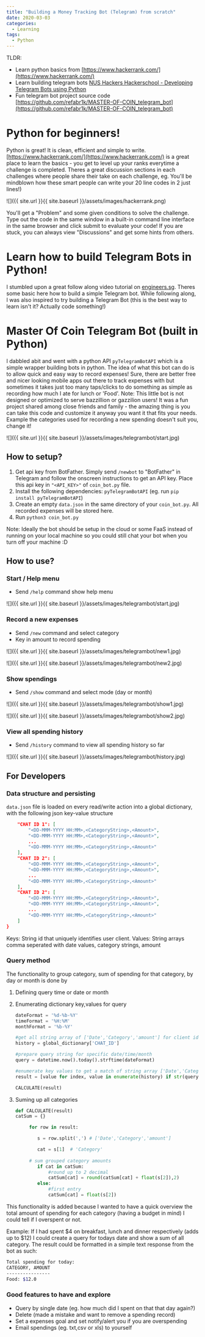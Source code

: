 ```yaml
---
title: "Building a Money Tracking Bot (Telegram) from scratch"
date: 2020-03-03
categories:
  - Learning
tags:
  - Python
---
```


TLDR:
-	Learn python basics from [https://www.hackerrank.com/](https://www.hackerrank.com/)
-	Learn building telegram bots [NUS Hackers Hackerschool - Developing Telegram Bots using Python](https://engineers.sg/video/nus-hackers-hackerschool-developing-telegram-bots-using-python--3806)
-	Fun telegram bot project source code [https://github.com/refabr1k/MASTER-OF-COIN_telegram_bot](https://github.com/refabr1k/MASTER-OF-COIN_telegram_bot) 

# Python for beginners! 
Python is great! It is clean, efficient and simple to write. [https://www.hackerrank.com/](https://www.hackerrank.com/) is a great place to learn the basics - you get to level up your ranks everytime a challenge is completed. Theres a great discussion sections in each challenges where people share their take on each challenge, eg. You'll be mindblown how these smart people can write your 20 line codes in 2 just lines!) 

![]({{ site.url }}{{ site.baseurl }}/assets/images/hackerrank.png)

You'll get a "Problem" and some given conditions to solve the challenge. Type out the code in the same window in a built-in command line interface in the same browser and click submit to evaluate your code! If you are stuck, you can always view "Discussions" and get some hints from others.


# Learn how to build Telegram Bots in Python! 
I stumbled upon a great follow along video tutorial on [engineers.sg](https://engineers.sg/episodes/search?search=telegram). Theres some basic here how to build a simple Telegram bot. While following along, I was also inspired to try building a Telegram Bot (this is the best way to learn isn't it? Actually code something!)

# Master Of Coin Telegram Bot (built in Python)
I dabbled abit and went with a python API `pyTelegramBotAPI` which is a simple wrapper building bots in python. The idea of what this bot can do is to allow quick and easy way to record expenses! Sure, there are better free and nicer looking mobile apps out there to track expenses with but sometimes it takes just too many taps/clicks to do something as simple as recording how much I ate for lunch or 'Food'. Note: This little bot is not designed or optimized to serve bazzillion or gazzilion users! It was a fun project shared among close friends and family - the amazing thing is you can take this code and customize it anyway you want it that fits your needs. Example the categories used for recording a new spending doesn't suit you, change it! 

![]({{ site.url }}{{ site.baseurl }}/assets/images/telegrambot/start.jpg)

## How to setup?

1. Get api key from BotFather. Simply send `/newbot` to "BotFather" in Telegram and follow the onscreen instructions to get an API key. Place this api key in `"<API_KEY>"` of `coin_bot.py` file.
2. Install the following dependencies: `pyTelegramBotAPI` (eg. run `pip install pyTelegramBotAPI`)
3. Create an empty `data.json` in the same directory of your `coin_bot.py`. All recorded expenses will be stored here.
4. Run `python3 coin_bot.py` 

Note: Ideally the bot should be setup in the cloud or some FaaS instead of running on your local machine so you could still chat your bot when you turn off your machine :D

## How to use?
### Start / Help menu

* Send `/help` command show help menu

![]({{ site.url }}{{ site.baseurl }}/assets/images/telegrambot/start.jpg)

### Record a new expenses

* Send `/new` command and select category
* Key in amount to record spending 

![]({{ site.url }}{{ site.baseurl }}/assets/images/telegrambot/new1.jpg)

![]({{ site.url }}{{ site.baseurl }}/assets/images/telegrambot/new2.jpg)


### Show spendings

* Send `/show` command and select mode (day or month)

![]({{ site.url }}{{ site.baseurl }}/assets/images/telegrambot/show1.jpg)

![]({{ site.url }}{{ site.baseurl }}/assets/images/telegrambot/show2.jpg)

### View all spending history

* Send `/history` command to view all spending history so far

![]({{ site.url }}{{ site.baseurl }}/assets/images/telegrambot/history.jpg)

## For Developers

### Data structure and persisting

`data.json` file is loaded on every read/write action into a global dictionary, with the following json key-value structure

```json
    "CHAT ID 1": [
        "<DD-MMM-YYYY HH:MM>,<CategoryString>,<Amount>",
        "<DD-MMM-YYYY HH:MM>,<CategoryString>,<Amount>",
        ...
        "<DD-MMM-YYYY HH:MM>,<CategoryString>,<Amount>"
    ],
    "CHAT ID 2": [
        "<DD-MMM-YYYY HH:MM>,<CategoryString>,<Amount>",
        "<DD-MMM-YYYY HH:MM>,<CategoryString>,<Amount>",
        ...
        "<DD-MMM-YYYY HH:MM>,<CategoryString>,<Amount>"
    ],
    "CHAT ID 2": [
        "<DD-MMM-YYYY HH:MM>,<CategoryString>,<Amount>",
        "<DD-MMM-YYYY HH:MM>,<CategoryString>,<Amount>",
        ...
        "<DD-MMM-YYYY HH:MM>,<CategoryString>,<Amount>"
    ]
}
```

Keys: String id that uniquely identifies user client.
Values: String arrays comma seperated with date values, category strings, amount

### Query method

The functionality to group category, sum of spending for that category, by day or month is done by

1. Defining query time or date or month

2. Enumerating dictionary key,values for query
   
   ```python
   dateFormat = '%d-%b-%Y'
   timeFormat = '%H:%M'
   monthFormat = '%b-%Y'
   
   #get all string array of ['Date','Category','amount'] for client id
   history = global_dictionary['CHAT_ID']
   
   #prepare query string for specific date/time/month
   query = datetime.now().today().strftime(dateFormat)
   
   #enumerate key values to get a match of string array ['Date','Category','amount']
   result = [value for index, value in enumerate(history) if str(query) in value]
   
   CALCULATE(result)
   ```

3. Suming up all categories
   
   ```python
   def CALCULATE(result)
   catSum = {}
   
        for row in result:

           s = row.split(',') # ['Date','Category','amount']

           cat = s[1]  # 'Category'
           
        # sum grouped category amounts
           if cat in catSum:
               #round up to 2 decimal
               catSum[cat] = round(catSum[cat] + float(s[2]),2)    
           else:
               #first entry
               catSum[cat] = float(s[2])
   ```

This functionality is added because I wanted to have a quick overview the total amount of spending for each category (having a budget in mind) I could tell if I overspent or not. 

Example: If I had spent $4 on breakfast, lunch and dinner respectively (adds up to $12) I could create a query for todays date and show a sum of all category. The result could be formatted in a simple text response from the bot as such:


```bash
Total spending for today:
CATEGORY, AMOUNT
----------------
Food: $12.0
```

### Good features to have and explore
* Query by single date (eg. how much did I spent on that that day again?)
* Delete (made a mistake and want to remove a spending record)
* Set a expenses goal and set notify/alert you if you are overspending
* Email spendings (eg. txt,csv or xls) to yourself




